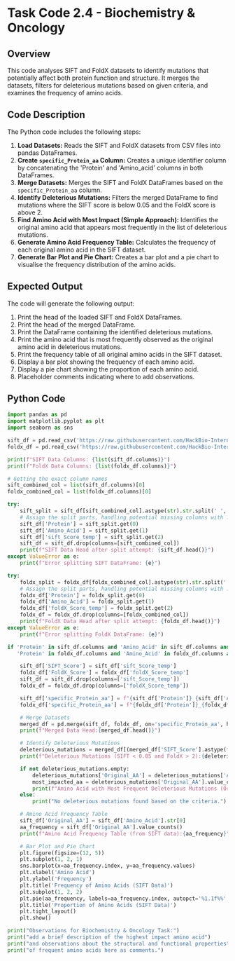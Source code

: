 # Task Code 2.4 - Biochemistry & Oncology

## Overview

This code analyses SIFT and FoldX datasets to identify mutations that potentially affect both protein function and structure. It merges the datasets, filters for deleterious mutations based on given criteria, and examines the frequency of amino acids.

## Code Description

The Python code includes the following steps:

1.  **Load Datasets:** Reads the SIFT and FoldX datasets from CSV files into pandas DataFrames.
2.  **Create `specific_Protein_aa` Column:** Creates a unique identifier column by concatenating the 'Protein' and 'Amino_acid' columns in both DataFrames.
3.  **Merge Datasets:** Merges the SIFT and FoldX DataFrames based on the `specific_Protein_aa` column.
4.  **Identify Deleterious Mutations:** Filters the merged DataFrame to find mutations where the SIFT score is below 0.05 and the FoldX score is above 2.
5.  **Find Amino Acid with Most Impact (Simple Approach):** Identifies the original amino acid that appears most frequently in the list of deleterious mutations.
6.  **Generate Amino Acid Frequency Table:** Calculates the frequency of each original amino acid in the SIFT dataset.
7.  **Generate Bar Plot and Pie Chart:** Creates a bar plot and a pie chart to visualise the frequency distribution of the amino acids.

## Expected Output

The code will generate the following output:

1.  Print the head of the loaded SIFT and FoldX DataFrames.
2.  Print the head of the merged DataFrame.
3.  Print the DataFrame containing the identified deleterious mutations.
4.  Print the amino acid that is most frequently observed as the original amino acid in deleterious mutations.
5.  Print the frequency table of all original amino acids in the SIFT dataset.
6.  Display a bar plot showing the frequency of each amino acid.
7.  Display a pie chart showing the proportion of each amino acid.
8.  Placeholder comments indicating where to add observations.


## Python Code

```python
import pandas as pd
import matplotlib.pyplot as plt
import seaborn as sns

sift_df = pd.read_csv('https://raw.githubusercontent.com/HackBio-Internship/public_datasets/main/R/datasets/sift.tsv', sep='\t')
foldx_df = pd.read_csv('https://raw.githubusercontent.com/HackBio-Internship/public_datasets/main/R/datasets/foldX.tsv', sep='\t')

print(f"SIFT Data Columns: {list(sift_df.columns)}")
print(f"FoldX Data Columns: {list(foldx_df.columns)}")

# Getting the exact column names
sift_combined_col = list(sift_df.columns)[0]
foldx_combined_col = list(foldx_df.columns)[0]

try:
    sift_split = sift_df[sift_combined_col].astype(str).str.split(' ', n=2, expand=True)
    # Assign the split parts, handling potential missing columns with .get()
    sift_df['Protein'] = sift_split.get(0)
    sift_df['Amino_Acid'] = sift_split.get(1)
    sift_df['sift_Score_temp'] = sift_split.get(2)
    sift_df = sift_df.drop(columns=[sift_combined_col])
    print(f"SIFT Data Head after split attempt: {sift_df.head()}")
except ValueError as e:
    print(f"Error splitting SIFT DataFrame: {e}")

try:
    foldx_split = foldx_df[foldx_combined_col].astype(str).str.split(' ', n=2, expand=True)
    # Assign the split parts, handling potential missing columns with .get()
    foldx_df['Protein'] = foldx_split.get(0)
    foldx_df['Amino_Acid'] = foldx_split.get(1)
    foldx_df['foldX_Score_temp'] = foldx_split.get(2)
    foldx_df = foldx_df.drop(columns=[foldx_combined_col])
    print(f"FoldX Data Head after split attempt: {foldx_df.head()}")
except ValueError as e:
    print(f"Error splitting FoldX DataFrame: {e}")

if 'Protein' in sift_df.columns and 'Amino_Acid' in sift_df.columns and 'sift_Score_temp' in sift_df.columns and \
   'Protein' in foldx_df.columns and 'Amino_Acid' in foldx_df.columns and 'foldX_Score_temp' in foldx_df.columns:

    sift_df['SIFT_Score'] = sift_df['sift_Score_temp']
    foldx_df['FoldX_Score'] = foldx_df['foldX_Score_temp']
    sift_df = sift_df.drop(columns=['sift_Score_temp'])
    foldx_df = foldx_df.drop(columns=['foldX_Score_temp'])

    sift_df['specific_Protein_aa'] = f"{sift_df['Protein']}_{sift_df['Amino_Acid']}"
    foldx_df['specific_Protein_aa'] = f"{foldx_df['Protein']}_{foldx_df['Amino_Acid']}"

    # Merge Datasets
    merged_df = pd.merge(sift_df, foldx_df, on='specific_Protein_aa', how='inner')
    print(f"Merged Data Head:{merged_df.head()}")

    # Identify Deleterious Mutations
    deleterious_mutations = merged_df[(merged_df['SIFT_Score'].astype(float) < 0.05) & (merged_df['FoldX_Score'].astype(float) > 2)]
    print(f"Deleterious Mutations (SIFT < 0.05 and FoldX > 2):{deleterious_mutations}")

    if not deleterious_mutations.empty:
        deleterious_mutations['Original_AA'] = deleterious_mutations['Amino_Acid'].str[0]
        most_impacted_aa = deleterious_mutations['Original_AA'].value_counts().idxmax()
        print(f"Amino Acid with Most Frequent Deleterious Mutations (Original): {most_impacted_aa}")
    else:
        print("No deleterious mutations found based on the criteria.")

    # Amino Acid Frequency Table
    sift_df['Original_AA'] = sift_df['Amino_Acid'].str[0]
    aa_frequency = sift_df['Original_AA'].value_counts()
    print(f"Amino Acid Frequency Table (from SIFT data):{aa_frequency}")

    # Bar Plot and Pie Chart
    plt.figure(figsize=(12, 5))
    plt.subplot(1, 2, 1)
    sns.barplot(x=aa_frequency.index, y=aa_frequency.values)
    plt.xlabel('Amino Acid')
    plt.ylabel('Frequency')
    plt.title('Frequency of Amino Acids (SIFT Data)')
    plt.subplot(1, 2, 2)
    plt.pie(aa_frequency, labels=aa_frequency.index, autopct='%1.1f%%', startangle=90)
    plt.title('Proportion of Amino Acids (SIFT Data)')
    plt.tight_layout()
    plt.show()

print("Observations for Biochemistry & Oncology Task:")
print("add a brief description of the highest impact amino acid")
print("and observations about the structural and functional properties")
print("of frequent amino acids here as comments.")
